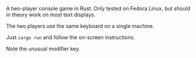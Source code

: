 A two-player console game in Rust. Only tested on Fedora Linux, but should in theory work on most text displays.

The two players use the same keyboard on a single machine.

Just `cargo run` and follow the on-screen instructions.

Note the unusual modifier key.
